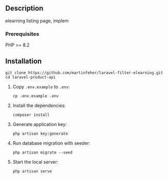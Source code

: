 ## Description

elearning listing page, implem

### Prerequisites
PHP >= 8.2

## Installation
```
git clone https://github.com/martinfeher/laravel-filter-elearning.git
cd laravel-product-api
```


1. Copy `.env.example` to `.env`:

    ```shell
    cp .env.example .env
    ```

2. Install the dependencies:

    ```shell
    composer install
    ```

3. Generate application key:

    ```shell
    php artisan key:generate
    ```

4. Run database migration with seeder:

    ```shell
    php artisan migrate --seed
    ```

5. Start the local server:

    ```shell
    php artisan serve
    ```

